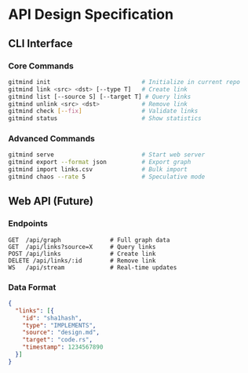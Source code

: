 # API Design Specification

## CLI Interface

### Core Commands

```bash
gitmind init                          # Initialize in current repo
gitmind link <src> <dst> [--type T]   # Create link
gitmind list [--source S] [--target T] # Query links
gitmind unlink <src> <dst>            # Remove link
gitmind check [--fix]                 # Validate links
gitmind status                        # Show statistics
```

### Advanced Commands

```bash
gitmind serve                         # Start web server
gitmind export --format json          # Export graph
gitmind import links.csv              # Bulk import
gitmind chaos --rate 5                # Speculative mode
```

## Web API (Future)

### Endpoints

```
GET  /api/graph              # Full graph data
GET  /api/links?source=X     # Query links
POST /api/links              # Create link
DELETE /api/links/:id        # Remove link
WS   /api/stream             # Real-time updates
```

### Data Format

```json
{
  "links": [{
    "id": "sha1hash",
    "type": "IMPLEMENTS",
    "source": "design.md",
    "target": "code.rs",
    "timestamp": 1234567890
  }]
}
```